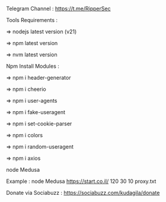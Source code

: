 Telegram Channel : https://t.me/RipperSec

Tools Requirements : 

=> nodejs latest version (v21) 

=> npm latest version

=> nvm latest version

Npm Install Modules :

=> npm i header-generator

=> npm i cheerio

=> npm i user-agents

=> npm i fake-useragent

=> npm i set-cookie-parser

=> npm i colors

=> npm i random-useragent

=> npm i axios

node Medusa <link> <time> <rps> <threads> <proxyfile>

Example : node Medusa https://start.co.il/ 120 30 10 proxy.txt

Donate via Sociabuzz : https://sociabuzz.com/kudagila/donate
